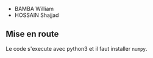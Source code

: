 
* BAMBA William
* HOSSAIN Shajjad

## Mise en route
Le code s'execute avec python3 et il faut installer `numpy`.
